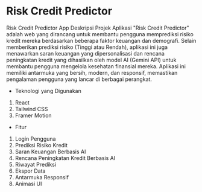 # Risk Credit Predictor
Risk Credit Predictor App
Deskripsi Projek
Aplikasi "Risk Credit Predictor" adalah web yang dirancang untuk membantu pengguna memprediksi risiko kredit mereka berdasarkan beberapa faktor keuangan dan demografi. Selain memberikan prediksi risiko (Tinggi atau Rendah), aplikasi ini juga menawarkan saran keuangan yang dipersonalisasi dan rencana peningkatan kredit yang dihasilkan oleh model AI (Gemini API) untuk membantu pengguna mengelola kesehatan finansial mereka. Aplikasi ini memiliki antarmuka yang bersih, modern, dan responsif, memastikan pengalaman pengguna yang lancar di berbagai perangkat.

- Teknologi yang Digunakan
1. React
2. Tailwind CSS
3. Framer Motion


- Fitur
1. Login Pengguna
2. Prediksi Risiko Kredit
3. Saran Keuangan Berbasis AI
4. Rencana Peningkatan Kredit Berbasis AI
5. Riwayat Prediksi
6. Ekspor Data
7. Antarmuka Responsif
8. Animasi UI
